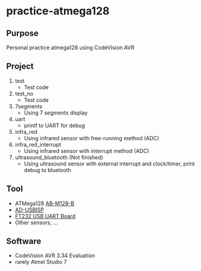 # practice-atmega128

## Purpose
Personal practice atmega128 using CodeVision AVR

## Project
1. test
   - Test code
2. test_no
   - Test code
3. 7segments
   - Using 7 segments display
4. uart
   - printf to UART for debug
5. infra_red
   - Using infrared sensor with free-running method (ADC)
6. infra_red_interrupt
   - Using infrared sensor with interrupt method (ADC)
7. ultrasound_bluetooth (Not finished)
   - Using ultrasound sensor with external interrupt and clock/timer, print debug to bluetooth

## Tool
* ATMega128 [AB-M128-B](http://www.newtc.co.kr/dpshop/shop/item.php?it_id=1314599928)
* [AD-USBISP](http://www.newtc.co.kr/dpshop/shop/item.php?it_id=1314600027)
* [FT232 USB UART Board](http://www.eleparts.co.kr/EPX8N7KL)
* Other sensors, ...

## Software
* CodeVision AVR 3.34 Evaluation
* rarely Atmel Studio 7
